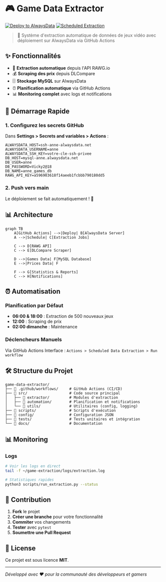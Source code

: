 # 🎮 Game Data Extractor

[![Deploy to AlwaysData](https://github.com/Anne68/game-data-extractor/actions/workflows/deploy.yml/badge.svg)](https://github.com/Anne68/game-data-extractor/actions/workflows/deploy.yml)
[![Scheduled Extraction](https://github.com/Anne68/game-data-extractor/actions/workflows/scheduled-extraction.yml/badge.svg)](https://github.com/Anne68/game-data-extractor/actions/workflows/scheduled-extraction.yml)

> 🤖 Système d'extraction automatique de données de jeux vidéo avec déploiement sur AlwaysData via GitHub Actions

## ✨ Fonctionnalités

- 🎯 **Extraction automatique** depuis l'API RAWG.io
- 💰 **Scraping des prix** depuis DLCompare  
- 🗄️ **Stockage MySQL** sur AlwaysData
- ⏰ **Planification automatique** via GitHub Actions
- 📊 **Monitoring complet** avec logs et notifications

## 🚀 Démarrage Rapide

### 1. Configurez les secrets GitHub
Dans **Settings > Secrets and variables > Actions** :

```
ALWAYSDATA_HOST=ssh-anne-alwaysdata.net
ALWAYSDATA_USERNAME=anne
ALWAYSDATA_SSH_KEY=votre-cle-ssh-privee
DB_HOST=mysql-anne.alwaysdata.net
DB_USER=anne
DB_PASSWORD=Vicky2@18
DB_NAME=anne_games_db
RAWG_API_KEY=a596903618f14aeeb1fcbbb790180dd5
```

### 2. Push vers main
Le déploiement se fait automatiquement ! 🎉

## 📊 Architecture

```mermaid
graph TB
    A[GitHub Actions] -->|Deploy| B[AlwaysData Server]
    A -->|Schedule| C[Extraction Jobs]
    
    C --> D[RAWG API]
    C --> E[DLCompare Scraper]
    
    D -->|Games Data| F[MySQL Database]
    E -->|Prices Data| F
    
    F --> G[Statistics & Reports]
    C --> H[Notifications]
```

## ⏰ Automatisation

### Planification par Défaut
- **06:00 & 18:00** : Extraction de 500 nouveaux jeux
- **12:00** : Scraping de prix
- **02:00 dimanche** : Maintenance

### Déclencheurs Manuels
Via GitHub Actions Interface :
`Actions > Scheduled Data Extraction > Run workflow`

## 🛠️ Structure du Projet

```
game-data-extractor/
├── 📁 .github/workflows/     # GitHub Actions (CI/CD)
├── 📁 src/                   # Code source principal
│   ├── 📁 extractor/         # Modules d'extraction
│   ├── 📁 automation/        # Planification et notifications  
│   └── 📁 utils/             # Utilitaires (config, logging)
├── 📁 scripts/               # Scripts d'exécution
├── 📁 config/                # Configuration JSON
├── 📁 tests/                 # Tests unitaires et intégration
└── 📁 docs/                  # Documentation
```

## 📊 Monitoring

### Logs
```bash
# Voir les logs en direct
tail -f ~/game-extraction/logs/extraction.log

# Statistiques rapides
python3 scripts/run_extraction.py --status
```

## 🤝 Contribution

1. **Fork** le projet
2. **Créer une branche** pour votre fonctionnalité
3. **Commiter** vos changements
4. **Tester** avec `pytest`
5. **Soumettre une Pull Request**

## 📄 License

Ce projet est sous licence **MIT**.

---

*Développé avec ❤️ pour la communauté des développeurs et gamers*
